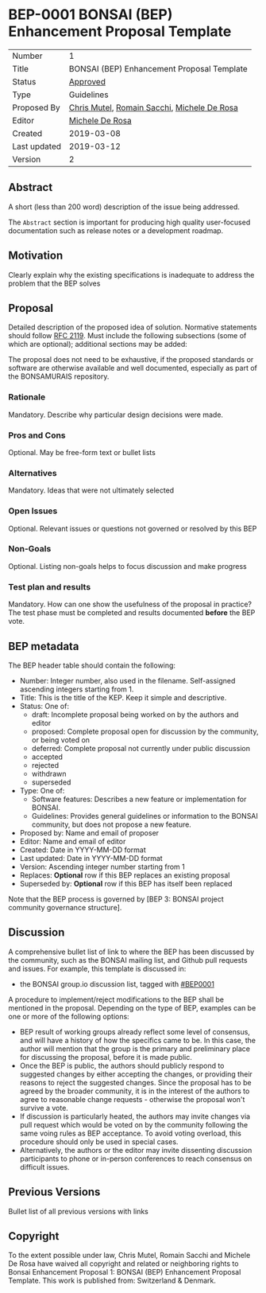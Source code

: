 # BEP-0001 BONSAI (BEP) Enhancement Proposal Template

| | |
| - | - |
| Number | 1 |
| Title | BONSAI (BEP) Enhancement Proposal Template |
| Status | [Approved](https://bonsai.groups.io/g/main/topic/30878602?p=,,,50,0,0,0::relevance,,%23poll,50,2,0,30878602,ct=1&ct=1) |
| Type | Guidelines |
| Proposed By | [Chris Mutel](mailto:chris.mutel@bonsai.uno), [Romain Sacchi](mailto:r_s@me.com), [Michele De Rosa](mailto:michele.derosa@bonsai.uno)
| Editor | [Michele De Rosa](mailto:michele.derosa@bonsai.uno) |
| Created | 2019-03-08 |
| Last updated | 2019-03-12 |
| Version | 2 |

## Abstract

A short (less than 200 word) description of the issue being addressed.

The `Abstract` section is important for producing high quality user-focused documentation such as release notes or a development roadmap.

## Motivation

Clearly explain why the existing specifications is inadequate to address the problem that the BEP solves

## Proposal

Detailed description of the proposed idea of solution. Normative statements should follow [RFC 2119](https://www.ietf.org/rfc/rfc2119.txt). Must include the following subsections (some of which are optional); additional sections may be added:

The proposal does not need to be exhaustive, if the proposed standards or software are otherwise available and well documented, especially as part of the BONSAMURAIS repository.

### Rationale

Mandatory. Describe why particular design decisions were made.

### Pros and Cons

Optional. May be free-form text or bullet lists

### Alternatives

Mandatory. Ideas that were not ultimately selected

### Open Issues

Optional. Relevant issues or questions not governed or resolved by this BEP

### Non-Goals

Optional. Listing non-goals helps to focus discussion and make progress

### Test plan and results

Mandatory. How can one show the usefulness of the proposal in practice? The test phase must be completed and results documented **before** the BEP vote.

## BEP metadata

The BEP header table should contain the following:

* Number: Integer number, also used in the filename. Self-assigned ascending integers starting from 1.
* Title: This is the title of the KEP. Keep it simple and descriptive.
* Status: One of:
    * draft: Incomplete proposal being worked on by the authors and editor
    * proposed: Complete proposal open for discussion by the community, or being voted on
    * deferred: Complete proposal not currently under public discussion
    * accepted
    * rejected
    * withdrawn
    * superseded
* Type: One of:
    * Software features: Describes a new feature or implementation for BONSAI.
    * Guidelines: Provides general guidelines or information to the BONSAI community, but does not propose a new feature.
* Proposed by: Name and email of proposer
* Editor: Name and email of editor
* Created: Date in YYYY-MM-DD format
* Last updated: Date in YYYY-MM-DD format
* Version: Ascending integer number starting from 1
* Replaces: **Optional** row if this BEP replaces an existing proposal
* Superseded by: **Optional** row if this BEP has itself been replaced

Note that the BEP process is governed by [BEP 3: BONSAI project community governance structure].

## Discussion

A comprehensive bullet list of link to where the BEP has been discussed by the community, such as the BONSAI mailing list, and Github pull requests and issues. For example, this template is discussed in:

* the BONSAI group.io discussion list, tagged with [#BEP0001](https://bonsai.groups.io/g/main/topic/30394665?p=,,,20,0,0,0::relevance,,%23bep0001,20,2,0,30394665,ct=1&ct=1)

A procedure to implement/reject modifications to the BEP shall be mentioned in the proposal. Depending on the type of BEP, examples can be one or more of the following options:

* BEP result of working groups already reflect some level of consensus, and will have a history of how the specifics came to be. In this case, the author will mention that the group is the primary and preliminary place for discussing the proposal, before it is made public.
* Once the BEP is public, the authors should publicly respond to suggested changes by either accepting the changes, or providing their reasons to reject the suggested changes. Since the proposal has to be agreed by the broader community, it is in the interest of the authors to agree to reasonable change requests - otherwise the proposal won't survive a vote.
* If discussion is particularly heated, the authors may invite changes via pull request which would be voted on by the community following the same voing rules as BEP acceptance. To avoid voting overload, this procedure should only be used in special cases.
* Alternatively, the authors or the editor may invite dissenting discussion participants to phone or in-person conferences to reach consensus on difficult issues.

## Previous Versions

Bullet list of all previous versions with links

## Copyright

To the extent possible under law, Chris Mutel, Romain Sacchi and Michele De Rosa have waived all copyright and related or neighboring rights to Bonsai Enhancement Proposal 1: BONSAI (BEP) Enhancement Proposal Template. This work is published from: Switzerland & Denmark.
